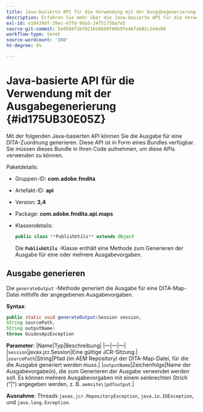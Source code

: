 ```yaml
---
title: Java-basierte API für die Verwendung mit der Ausgabegenerierung
description: Erfahren Sie mehr über die Java-basierte API für die Verwendung mit der Ausgabegenerierung.
exl-id: e19439df-39ec-47fd-9da5-24f51750a7e5
source-git-commit: 5e0584f1bf0216b8b00f00b9fe46fa682c244e08
workflow-type: tm+mt
source-wordcount: '160'
ht-degree: 0%

---
```


# Java-basierte API für die Verwendung mit der Ausgabegenerierung {#id175UB30E05Z}

Mit der folgenden Java-basierten API können Sie die Ausgabe für eine DITA-Zuordnung generieren. Diese API ist in Form eines Bundles verfügbar. Sie müssen dieses Bundle in Ihren Code aufnehmen, um diese APIs verwenden zu können.

Paketdetails:

- Gruppen-ID: **com.adobe.fmdita**

- Artefakt-ID: **api**

- Version: **3,4**

- Package: ****com.adobe.fmdita.api.maps****

- Klassendetails:

  ```JAVA
  public class **PublishUtils** extends Object
  ```

  Die **`PublishUtils`** -Klasse enthält eine Methode zum Generieren der Ausgabe für eine oder mehrere Ausgabevorgaben.


## Ausgabe generieren

Die ``generateOutput`` -Methode generiert die Ausgabe für eine DITA-Map-Datei mithilfe der angegebenen Ausgabevorgaben.

**Syntax**:

```JAVA
public static void generateOutput(Session session,
String sourcePath,
String outputName)
throws GuidesApiException
```

**Parameter**: |Name|Typ|Beschreibung| |—|—|—| |`session`|javax.jcr.Session|Eine gültige JCR-Sitzung.| |``sourcePath``|String|Pfad \(im AEM Repository\) der DITA-Map-Datei, für die die Ausgabe generiert werden muss.| |``outputName``|Zeichenfolge|Name der Ausgabevorgabe\(n\), die zum Generieren der Ausgabe verwendet werden soll. Es können mehrere Ausgabevorgaben mit einem senkrechten Strich (&quot;\|&quot;\) angegeben werden, z. B. `aemsite\|pdfoutput`.|

**Ausnahme**: Threads ``javax.jcr.RepositoryException``, `java.io.IOException`, und `java.lang.Exception`.

